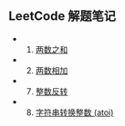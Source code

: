 ## LeetCode 解题笔记

- 1. [两数之和](./twoSum.js)
- 2. [两数相加](./addTwoNumbers.js)
- 7. [整数反转](./reverse.js)
- 8. [字符串转换整数 (atoi)](./atoi.js)
